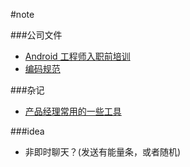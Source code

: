 #note

###公司文件
- [Android 工程师入职前培训](TrainingBeforeEntry_Android.md)
- [编码规范](CodingStandard.md)

###杂记
- [产品经理常用的一些工具](http://www.zhihu.com/question/29342383/answer/46805616)

###idea
- 非即时聊天？(发送有能量条，或者随机)